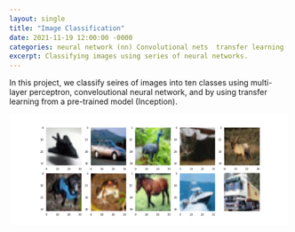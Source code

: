 ```yaml
---
layout: single
title: "Image Classification"
date: 2021-11-19 12:00:00 -0000
categories: neural network (nn) Convolutional nets  transfer learning  
excerpt: Classifying images using series of neural networks. 
---
```


In this project, we classify seires of images into ten classes using multi-layer perceptron, conveloutional neural network, and by using transfer learning from a pre-trained model (Inception). 

<!-- <img src="/assets/images/oscillating_front.gif"  width="700px" height="150" > -->

<!-- <img src="/assets/images/blogs/ten_classes.png" width="700px" height="150"> -->
<p align="center">
 <img src="/assets/images/blogs/ten_classes.png" width="500px" height="200">
</p>

<!-- | <p align="center"><img src="/assets/images/blogs/ten_classes.png" width="500px" height="200"></p> |
|:--:|
| *Blondes, brunettes, or redheads?* |
 -->

<!-- | ![Ten sample images representing ten classes?](/assets/images/blogs/ten_classes.png ) |
|:--:|
| *Blondes, brunettes, or redheads?* |
 -->
